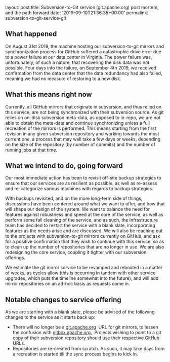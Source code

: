 
layout: post
title: Subversion-to-Git service (git.apache.org) post mortem, and the path forward
date: '2019-09-10T21:36:35+00:00'
permalink: subversion-to-git-service-git

<h2>What happened<br /></h2> 
  <p>On August 31st 2019, the machine hosting our subversion-to-git mirrors and synchronization process for GitHub suffered a catastrophic drive error due to a power failure at our data center in Virginia. The power failure was, unfortunately, of such a nature, that recovering the disk data was not possible. Four days into the failure, on September 4th 2019, we received confirmation from the data center that the data redundancy had also failed, meaning we had no measure of restoring to a new disk.</p> 
  <h2>What this means right now</h2> 
  <p> Currently, all GitHub mirrors that originate in subversion, and thus relied on this service, are not being synchronized with their subversion source. As git relies on on-disk subversion meta-data, as opposed to in-repo, we are not able to obtain the meta-data and continue synchronizing unless a full recreation of the mirrors is performed. This means starting from the first revision in any given subversion repository and working towards the most current one, a process that may well take a few days or weeks, depending on the size of the repository (by number of commits) and the number of running jobs at that time.<br /></p> 
  <h2>What we intend to do, going forward </h2> 
  <p>Our most immediate action has been to revisit off-site backup strategies to ensure that our services are as resilient as possible, as well as re-assess and re-categorize various machines with regards to backup strategies.</p> 
  <p>With backups revisited, and on the more long-term side of things, discussions have been centered around what we want to offer, and how that will shape our design of the system. We want to balance the need for features against robustness and speed at the core of the service, as well as perform some fall cleaning of the service, and as such, the Infrastructure team has decided to restart the service with a blank slate, incorporating features as the needs arise and are discussed. We will also be reaching out to the projects with subversion-to-git mirrors currently on GitHub, and ask for a positive confirmation that they wish to continue with this service, so as to clean up the number of repositories that are no longer in use. We are also redesigning the core service, coupling it tighter with our subversion offerings. <br /></p> 
  <p>We estimate the git mirror service to be revamped and rebooted in a matter of weeks, as cycles allow (this is occurring in tandem with other service upgrades, which puts the timeline somewhat into the future), and will add mirror repositories on an ad-hoc basis as requests come in.</p> 
  <h2>Notable changes to service offering</h2> 
  <p>As we are starting with a blank slate, please be advised of the following changes to the service as it starts back up:</p> 
  <ul> 
    <li>There will no longer be a <a href="http://git.apache.org">git.apache.org</a>&nbsp; URL for git mirrors, to lessen the confusion with <a href="http://gitbox.apache.org">gitbox.apache.org.</a>&nbsp; Projects wishing to point to a git copy of their subversion repository should use their respective GitHub URLs.</li> 
    <li>Repositories are re-created from scratch. As such, it may take days from a recreation is started till the sync process begins to kick in.</li> 
  </ul>
